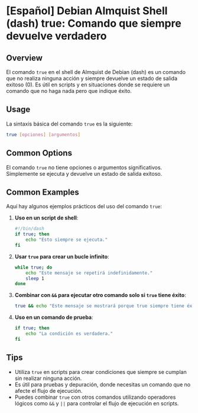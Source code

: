 # [Español] Debian Almquist Shell (dash) true: Comando que siempre devuelve verdadero

## Overview
El comando `true` en el shell de Almquist de Debian (dash) es un comando que no realiza ninguna acción y siempre devuelve un estado de salida exitoso (0). Es útil en scripts y en situaciones donde se requiere un comando que no haga nada pero que indique éxito.

## Usage
La sintaxis básica del comando `true` es la siguiente:

```bash
true [opciones] [argumentos]
```

## Common Options
El comando `true` no tiene opciones o argumentos significativos. Simplemente se ejecuta y devuelve un estado de salida exitoso.

## Common Examples
Aquí hay algunos ejemplos prácticos del uso del comando `true`:

1. **Uso en un script de shell**:
   ```bash
   #!/bin/dash
   if true; then
       echo "Esto siempre se ejecuta."
   fi
   ```

2. **Usar `true` para crear un bucle infinito**:
   ```bash
   while true; do
       echo "Este mensaje se repetirá indefinidamente."
       sleep 1
   done
   ```

3. **Combinar con `&&` para ejecutar otro comando solo si `true` tiene éxito**:
   ```bash
   true && echo "Este mensaje se mostrará porque true siempre tiene éxito."
   ```

4. **Uso en un comando de prueba**:
   ```bash
   if true; then
       echo "La condición es verdadera."
   fi
   ```

## Tips
- Utiliza `true` en scripts para crear condiciones que siempre se cumplan sin realizar ninguna acción.
- Es útil para pruebas y depuración, donde necesitas un comando que no afecte el flujo de ejecución.
- Puedes combinar `true` con otros comandos utilizando operadores lógicos como `&&` y `||` para controlar el flujo de ejecución en scripts.
